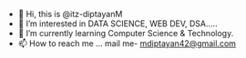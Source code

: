 - 👋 Hi, this is @itz-diptayanM
- 👀 I’m interested in DATA SCIENCE, WEB DEV, DSA.....
- 🌱 I’m currently learning Computer Science & Technology.
- 📫 How to reach me ...  mail me- mdiptayan42@gmail.com

<!---
itz-diptayanM/itz-diptayanM is a ✨ special ✨ repository because its `README.md` (this file) appears on your GitHub profile.
You can click the Preview link to take a look at your changes.
--->
